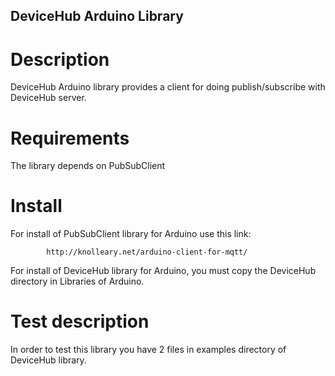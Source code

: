 ## DeviceHub Arduino Library ##


# Description  #

DeviceHub Arduino library provides a client for doing publish/subscribe with DeviceHub server.

# Requirements #

The library depends on PubSubClient

# Install #

For install of PubSubClient library for Arduino use this link: 

			http://knolleary.net/arduino-client-for-mqtt/

For install of DeviceHub library for Arduino, you must copy the DeviceHub directory in Libraries of Arduino.


# Test description #


In order to test this library you have 2 files in examples directory of DeviceHub library.